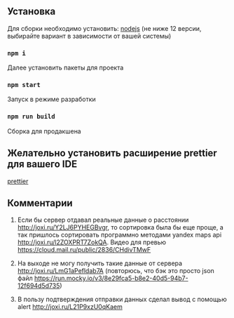 ## Установка

Для сборки необходимо установить:
[nodejs](https://nodejs.org/en/download/) (не ниже 12 версии, выбирайте вариант в зависимости от вашей системы)

### `npm i`

Далее установить пакеты для проекта

### `npm start`

Запуск в режиме разработки

### `npm run build`

Сборка для продакшена

## Желательно установить расширение prettier для вашего IDE

[prettier](https://prettier.io/)

## Комментарии

1. Если бы сервер отдавал реальные данные о расстоянии http://joxi.ru/Y2LJ6PYHEGBvgr, то сортировка была бы еще проще, а так пришлось сортировать программно методами yandex maps api http://joxi.ru/l2ZOXPRT7ZokQA.
   Видео для превью https://cloud.mail.ru/public/2836/CHdivTMwF

2. На выходе не могу получить такие данные от сервера http://joxi.ru/LmG1aPefldab7A (повторюсь, что бэк это просто json файл https://run.mocky.io/v3/8e29fca5-b8e2-40d5-94b7-12f694d5d735)

3. В пользу подтверждения отправки данных сделал вывод с помощью alert http://joxi.ru/L21P9xzU0qKaem

